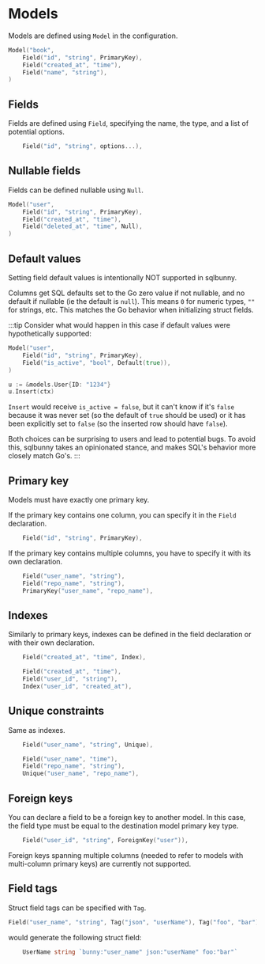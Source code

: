 # Models

Models are defined using `Model` in the configuration.

```go
Model("book",
    Field("id", "string", PrimaryKey),
    Field("created_at", "time"),
    Field("name", "string"),
)
```

## Fields

Fields are defined using `Field`, specifying the name, the type, and a list of potential options.
```go
    Field("id", "string", options...),
```


## Nullable fields

Fields can be defined nullable using `Null`.

```go
Model("user",
    Field("id", "string", PrimaryKey),
    Field("created_at", "time"),
    Field("deleted_at", "time", Null),
)
```

## Default values

Setting field default values is intentionally NOT supported in sqlbunny. 

Columns get SQL defaults set to the Go zero value if not nullable, and no default if nullable (ie the default is `null`). This means `0` for numeric types, `""` for strings, etc. This matches the Go behavior when initializing struct fields.

:::tip
Consider what would happen in this case if default values were hypothetically supported:

```go
Model("user",
    Field("id", "string", PrimaryKey),
    Field("is_active", "bool", Default(true)),
)

u := &models.User{ID: "1234"}
u.Insert(ctx)
```

`Insert` would receive `is_active = false`, but it can't know if it's `false` because it was never set (so the default of `true` should be used) or it has been explicitly set to `false` (so the inserted row should have `false`).

Both choices can be surprising to users and lead to potential bugs. To avoid this, sqlbunny takes an opinionated stance, and makes SQL's behavior more closely match Go's.
:::

## Primary key

Models must have exactly one primary key. 

If the primary key contains one column, you can specify it in the `Field` declaration.

```go
    Field("id", "string", PrimaryKey),
```

If the primary key contains multiple columns, you have to specify it with its own declaration.

```go
    Field("user_name", "string"),
    Field("repo_name", "string"),
    PrimaryKey("user_name", "repo_name"),
```

## Indexes

Similarly to primary keys, indexes can be defined in the field declaration or with their own declaration.

```go
    Field("created_at", "time", Index),
```

```go
    Field("created_at", "time"),
    Field("user_id", "string"),
    Index("user_id", "created_at"),
```


## Unique constraints

Same as indexes.

```go
    Field("user_name", "string", Unique),
```

```go
    Field("user_name", "time"),
    Field("repo_name", "string"),
    Unique("user_name", "repo_name"),
```

## Foreign keys

You can declare a field to be a foreign key to another model. In this case, the field type must be equal to the destination model primary key type.

```go
    Field("user_id", "string", ForeignKey("user")),
```

Foreign keys spanning multiple columns (needed to refer to models with multi-column primary keys) are currently not supported.

## Field tags

Struct field tags can be specified with `Tag`.
```go
Field("user_name", "string", Tag("json", "userName"), Tag("foo", "bar")),
```
would generate the following struct field:
```go
    UserName string `bunny:"user_name" json:"userName" foo:"bar"`
```
